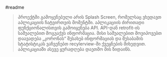 #readme
>პროექტში გამოყენებული არის Splash Screen, რომელსაც ვხედავთ აპლიკაციის ჩატვირთვის მომენტში.
> აპლიკაციის ძირითადი ფუნქციონალისთვის გამოიყენება API.
>API-დან retrofit-ის საშუალებით მოგვაქვს ინფორმაცია.
>მისი საშუალებით მოვიპოვებთ დაავადება „კორონას“ შესახებ ინფორმაციას და შესაბამის სტატისტიკას ვაჩვენებთ recylerview-ში ქვეყნების მიხედვით.
>აპლიკაციაში ასევე ყურადღება დაეთმო მის ზიდაინს.